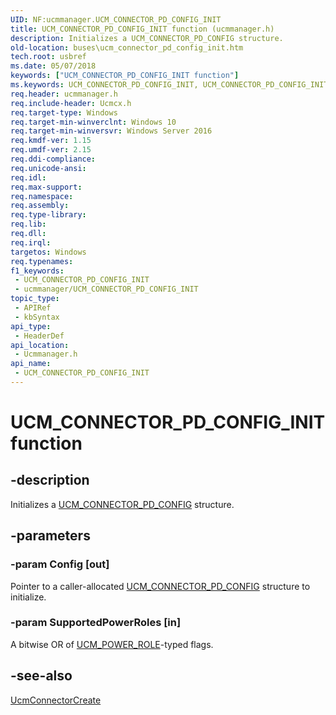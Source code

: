 ```yaml
---
UID: NF:ucmmanager.UCM_CONNECTOR_PD_CONFIG_INIT
title: UCM_CONNECTOR_PD_CONFIG_INIT function (ucmmanager.h)
description: Initializes a UCM_CONNECTOR_PD_CONFIG structure.
old-location: buses\ucm_connector_pd_config_init.htm
tech.root: usbref
ms.date: 05/07/2018
keywords: ["UCM_CONNECTOR_PD_CONFIG_INIT function"]
ms.keywords: UCM_CONNECTOR_PD_CONFIG_INIT, UCM_CONNECTOR_PD_CONFIG_INIT function [Buses], buses.ucm_connector_pd_config_init, ucmmanager/UCM_CONNECTOR_PD_CONFIG_INIT
req.header: ucmmanager.h
req.include-header: Ucmcx.h
req.target-type: Windows
req.target-min-winverclnt: Windows 10
req.target-min-winversvr: Windows Server 2016
req.kmdf-ver: 1.15
req.umdf-ver: 2.15
req.ddi-compliance: 
req.unicode-ansi: 
req.idl: 
req.max-support: 
req.namespace: 
req.assembly: 
req.type-library: 
req.lib: 
req.dll: 
req.irql: 
targetos: Windows
req.typenames: 
f1_keywords:
 - UCM_CONNECTOR_PD_CONFIG_INIT
 - ucmmanager/UCM_CONNECTOR_PD_CONFIG_INIT
topic_type:
 - APIRef
 - kbSyntax
api_type:
 - HeaderDef
api_location:
 - Ucmmanager.h
api_name:
 - UCM_CONNECTOR_PD_CONFIG_INIT
---
```


# UCM_CONNECTOR_PD_CONFIG_INIT function


## -description

Initializes a <a href="/windows-hardware/drivers/ddi/ucmmanager/ns-ucmmanager-_ucm_connector_pd_config">UCM_CONNECTOR_PD_CONFIG</a> structure.

## -parameters

### -param Config [out]


Pointer to a caller-allocated <a href="/windows-hardware/drivers/ddi/ucmmanager/ns-ucmmanager-_ucm_connector_pd_config">UCM_CONNECTOR_PD_CONFIG</a> structure to initialize.

### -param SupportedPowerRoles [in]


A bitwise OR of <a href="/windows-hardware/drivers/ddi/ucmtypes/ne-ucmtypes-_ucm_power_role">UCM_POWER_ROLE</a>-typed flags.

## -see-also

<a href="/windows-hardware/drivers/ddi/ucmmanager/nf-ucmmanager-ucmconnectorcreate">UcmConnectorCreate</a>
